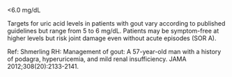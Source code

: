 <6.0 mg/dL

Targets for uric acid levels in patients with gout vary according to published guidelines but range from 5 to 6 mg/dL. Patients may be symptom-free at higher levels but risk joint damage even without acute episodes (SOR A).

Ref:  Shmerling RH: Management of gout: A 57-year-old man with a history of podagra, hyperuricemia, and mild renal insufficiency. JAMA 2012;308(20):2133-2141.